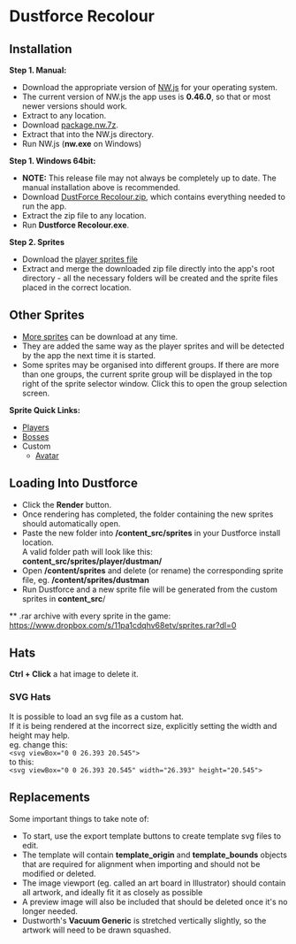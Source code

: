 # Dustforce Recolour

## Installation
**Step 1. Manual:**
- Download the appropriate version of [NW.js](https://nwjs.io/) for your operating system.
- The current version of NW.js the app uses is **0.46.0**, so that or most newer versions should work.
- Extract to any location.
- Download [package.nw.7z](https://github.com/cmann1/dustforce-recolour/releases/latest/download/package.nw.7z).
- Extract that into the NW.js directory.
- Run NW.js (**nw.exe** on Windows)

**Step 1. Windows 64bit:**
- **NOTE:** This release file may not always be completely up to date. The manual installation above is recommended.
- Download [DustForce Recolour.zip](https://github.com/cmann1/dustforce-recolour/releases/download/v1.1.3/Dustforce.Recolour.7z), which contains everything needed to run the app.
- Extract the zip file to any location.
- Run **Dustforce Recolour.exe**.

**Step 2. Sprites**
- Download the [player sprites file](https://github.com/cmann1/dustforce-recolour/raw/master/sprites/Player.7z)
- Extract and merge the downloaded zip file directly into the app's root directory - all the necessary folders
will be created and the sprite files placed in the correct location.

## Other Sprites
- [More sprites](https://github.com/cmann1/dustforce-recolour/tree/master/sprites) can be download at any time.
- They are added the same way as the player sprites and will be detected by the app the next time it is started.
- Some sprites may be organised into different groups. If there are more than one groups, the current sprite group will be displayed in the top right of the
 sprite selector window. Click this to open the group selection screen.

**Sprite Quick Links:**
- [Players](https://github.com/cmann1/dustforce-recolour/raw/master/sprites/Player.7z)
- [Bosses](https://github.com/cmann1/dustforce-recolour/raw/master/sprites/Bosses.7z)
- Custom
    - [Avatar](https://github.com/cmann1/dustforce-recolour/raw/master/sprites-custom/Avatar.7z)


## Loading Into Dustforce
- Click the **Render** button.
- Once rendering has completed, the folder containing the new sprites should automatically open.
- Paste the new folder into **/content_src/sprites** in your Dustforce install location.    
  A valid folder path will look like this: **content_src/sprites/player/dustman/**
- Open **/content/sprites** and delete (or rename) the corresponding sprite file, eg. **/content/sprites/dustman**
- Run Dustforce and a new sprite file will be generated from the custom sprites in **content_src**/

** .rar archive with every sprite in the game: https://www.dropbox.com/s/11pa1cdqhv68etv/sprites.rar?dl=0

## Hats
**Ctrl + Click** a hat image to delete it.

### SVG Hats
It is possible to load an svg file as a custom hat.  
If it is being rendered at the incorrect size, explicitly setting the width and height may help.  
eg. change this:  
`<svg viewBox="0 0 26.393 20.545">`  
to this:  
`<svg viewBox="0 0 26.393 20.545" width="26.393" height="20.545">`

## Replacements
Some important things to take note of:
- To start, use the export template buttons to create template svg files to edit.  
- The template will contain **template_origin** and **template_bounds** objects that are required for alignment when importing and should not be modified or deleted.  
- The image viewport (eg. called an art board in Illustrator) should contain all artwork, and ideally fit it as closely as possible
- A preview image will also be included that should be deleted once it's no longer needed.
- Dustworth's **Vacuum Generic** is stretched vertically slightly, so the artwork will need to be drawn squashed.
